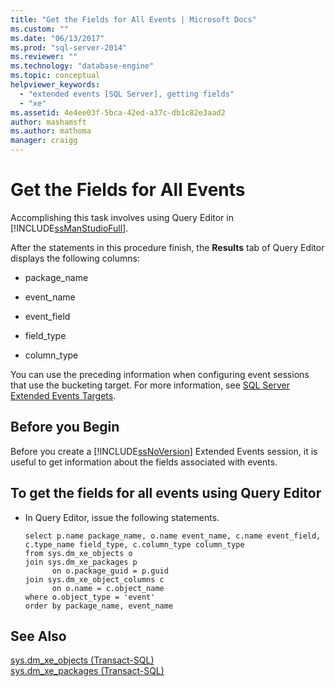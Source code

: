 ```yaml
---
title: "Get the Fields for All Events | Microsoft Docs"
ms.custom: ""
ms.date: "06/13/2017"
ms.prod: "sql-server-2014"
ms.reviewer: ""
ms.technology: "database-engine"
ms.topic: conceptual
helpviewer_keywords: 
  - "extended events [SQL Server], getting fields"
  - "xe"
ms.assetid: 4e4ee03f-5bca-42ed-a37c-db1c82e3aad2
author: mashamsft
ms.author: mathoma
manager: craigg
---
```

# Get the Fields for All Events
  Accomplishing this task involves using Query Editor in [!INCLUDE[ssManStudioFull](../includes/ssmanstudiofull-md.md)].  
  
 After the statements in this procedure finish, the **Results** tab of Query Editor displays the following columns:  
  
-   package_name  
  
-   event_name  
  
-   event_field  
  
-   field_type  
  
-   column_type  
  
 You can use the preceding information when configuring event sessions that use the bucketing target. For more information, see [SQL Server Extended Events Targets](../../2014/database-engine/sql-server-extended-events-targets.md).  
  
## Before you Begin  
 Before you create a [!INCLUDE[ssNoVersion](../includes/ssnoversion-md.md)] Extended Events session, it is useful to get information about the fields associated with events.  
  
## To get the fields for all events using Query Editor  
  
-   In Query Editor, issue the following statements.  
  
    ```  
    select p.name package_name, o.name event_name, c.name event_field, c.type_name field_type, c.column_type column_type  
    from sys.dm_xe_objects o  
    join sys.dm_xe_packages p  
          on o.package_guid = p.guid  
    join sys.dm_xe_object_columns c  
          on o.name = c.object_name  
    where o.object_type = 'event'  
    order by package_name, event_name  
    ```  
  
## See Also  
 [sys.dm_xe_objects &#40;Transact-SQL&#41;](/sql/relational-databases/system-dynamic-management-views/sys-dm-xe-objects-transact-sql)   
 [sys.dm_xe_packages &#40;Transact-SQL&#41;](/sql/relational-databases/system-dynamic-management-views/sys-dm-xe-packages-transact-sql)  
  
  
